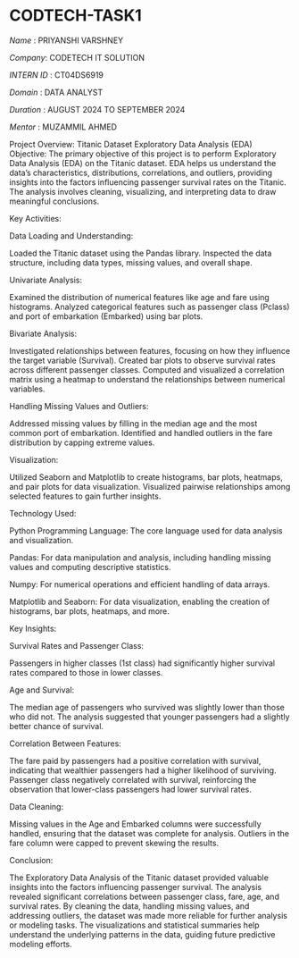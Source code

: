 # CODTECH-TASK1
*Name* : PRIYANSHI VARSHNEY

*Company*: CODETECH IT SOLUTION

*INTERN* *ID* : CT04DS6919

*Domain* : DATA ANALYST

*Duration* : AUGUST 2024 TO SEPTEMBER 2024

*Mentor*  : MUZAMMIL AHMED

Project Overview: Titanic Dataset Exploratory Data Analysis (EDA)
Objective:
The primary objective of this project is to perform Exploratory Data Analysis (EDA) on the Titanic dataset. EDA helps us understand the data’s characteristics, distributions, correlations, and outliers, providing insights into the factors influencing passenger survival rates on the Titanic. The analysis involves cleaning, visualizing, and interpreting data to draw meaningful conclusions.

Key Activities:

Data Loading and Understanding:

Loaded the Titanic dataset using the Pandas library.
Inspected the data structure, including data types, missing values, and overall shape.

Univariate Analysis:

Examined the distribution of numerical features like age and fare using histograms.
Analyzed categorical features such as passenger class (Pclass) and port of embarkation (Embarked) using bar plots.

Bivariate Analysis:

Investigated relationships between features, focusing on how they influence the target variable (Survival).
Created bar plots to observe survival rates across different passenger classes.
Computed and visualized a correlation matrix using a heatmap to understand the relationships between numerical variables.


Handling Missing Values and Outliers:

Addressed missing values by filling in the median age and the most common port of embarkation.
Identified and handled outliers in the fare distribution by capping extreme values.


Visualization:

Utilized Seaborn and Matplotlib to create histograms, bar plots, heatmaps, and pair plots for data visualization.
Visualized pairwise relationships among selected features to gain further insights.


Technology Used:

Python Programming Language: The core language used for data analysis and visualization.

Pandas: For data manipulation and analysis, including handling missing values and computing descriptive statistics.

Numpy: For numerical operations and efficient handling of data arrays.

Matplotlib and Seaborn: For data visualization, enabling the creation of histograms, bar plots, heatmaps, and more.


Key Insights:

Survival Rates and Passenger Class:

Passengers in higher classes (1st class) had significantly higher survival rates compared to those in lower classes.


Age and Survival:

The median age of passengers who survived was slightly lower than those who did not. The analysis suggested that younger passengers had a slightly better chance of survival.


Correlation Between Features:

The fare paid by passengers had a positive correlation with survival, indicating that wealthier passengers had a higher likelihood of surviving.
Passenger class negatively correlated with survival, reinforcing the observation that lower-class passengers had lower survival rates.


Data Cleaning:

Missing values in the Age and Embarked columns were successfully handled, ensuring that the dataset was complete for analysis.
Outliers in the fare column were capped to prevent skewing the results.


Conclusion:

The Exploratory Data Analysis of the Titanic dataset provided valuable insights into the factors influencing passenger survival. The analysis revealed significant correlations between passenger class, fare, age, and survival rates. By cleaning the data, handling missing values, and addressing outliers, the dataset was made more reliable for further analysis or modeling tasks. The visualizations and statistical summaries help understand the underlying patterns in the data, guiding future predictive modeling efforts.
